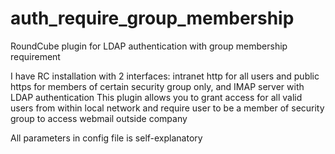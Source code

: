 # auth_require_group_membership
RoundCube plugin for LDAP authentication with group membership requirement

I have RC installation with 2 interfaces: intranet http for all users and public https for members of certain security group only, and IMAP server with LDAP authentication
This plugin allows you to grant access for all valid users from within local network and require user to be a member of security group to access webmail outside company

All parameters in config file is self-explanatory
